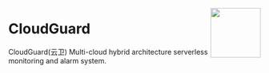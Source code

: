 [<img src="https://user-images.githubusercontent.com/82210954/222165663-ad1d5cb2-c5e6-419f-91e0-f295a8fe07fb.png" align="right" high="100" width="100"/>](http://www.monitoringartist.com 'DevOps / Docker / Kubernetes / AWS ECS / Zabbix / Zenoss / Terraform / Monitoring')

# CloudGuard
CloudGuard(云卫) Multi-cloud hybrid architecture serverless monitoring and alarm system.
